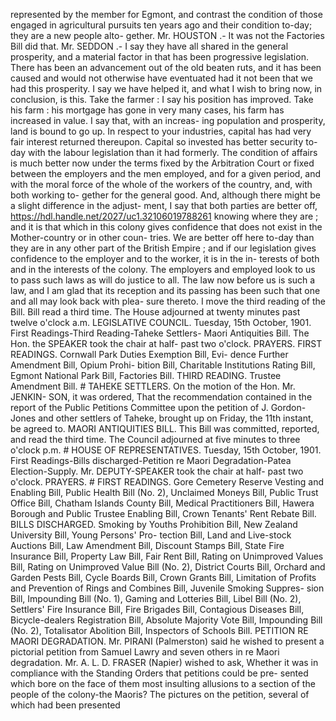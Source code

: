represented by the member for Egmont, and contrast the condition of those engaged in agricultural pursuits ten years ago and their condition to-day; they are a new people alto- gether. Mr. HOUSTON .- It was not the Factories Bill did that. Mr. SEDDON .- I say they have all shared in the general prosperity, and a material factor in that has been progressive legislation. There has been an advancement out of the old beaten ruts, and it has been caused and would not otherwise have eventuated had it not been that we had this prosperity. I say we have helped it, and what I wish to bring now, in conclusion, is this. Take the farmer : I say his position has improved. Take his farm : his mortgage has gone in very many cases, his farm has increased in value. I say that, with an increas- ing population and prosperity, land is bound to go up. In respect to your industries, capital has had very fair interest returned thereupon. Capital so invested has better security to-day with the labour legislation than it had formerly. The condition of affairs is much better now under the terms fixed by the Arbitration Court or fixed between the employers and the men employed, and for a given period, and with the moral force of the whole of the workers of the country, and, with both working to- gether for the general good. And, although there might be a slight difference in the adjust- ment, I say that both parties are better off, https://hdl.handle.net/2027/uc1.32106019788261 knowing where they are ; and it is that which in this colony gives confidence that does not exist in the Mother-country or in other coun- tries. We are better off here to-day than they are in any other part of the British Empire ; and if our legislation gives confidence to the employer and to the worker, it is in the in- terests of both and in the interests of the colony. The employers and employed look to us to pass such laws as will do justice to all. The law now before us is such a law, and I am glad that its reception and its passing has been such that one and all may look back with plea- sure thereto. I move the third reading of the Bill. Bill read a third time. The House adjourned at twenty minutes past twelve o'clock a.m. LEGISLATIVE COUNCIL. Tuesday, 15th October, 1901. First Readings-Third Reading-Taheke Settlers- Maori Antiquities Bill. The Hon. the SPEAKER took the chair at half- past two o'clock. PRAYERS. FIRST READINGS. Cornwall Park Duties Exemption Bill, Evi- dence Further Amendment Bill, Opium Prohi- bition Bill, Charitable Institutions Rating Bill, Egmont National Park Bill, Factories Bill. THIRD READING. Trustee Amendment Bill. # TAHEKE SETTLERS. On the motion of the Hon. Mr. JENKIN- SON, it was ordered, That the recommendation contained in the report of the Public Petitions Committee upon the petition of J. Gordon- Jones and other settlers of Taheke, brought up on Friday, the 11th instant, be agreed to. MAORI ANTIQUITIES BILL. This Bill was committed, reported, and read the third time. The Council adjourned at five minutes to three o'clock p.m. # HOUSE OF REPRESENTATIVES. Tuesday, 15th October, 1901. First Readings-Bills discharged-Petition re Maori Degradation-Patea Election-Supply. Mr. DEPUTY-SPEAKER took the chair at half- past two o'clock. PRAYERS. # FIRST READINGS. Gore Cemetery Reserve Vesting and Enabling Bill, Public Health Bill (No. 2), Unclaimed Moneys Bill, Public Trust Office Bill, Chatham Islands County Bill, Medical Practitioners Bill, Hawera Borough and Public Trustee Enabling Bill, Crown Tenants' Rent Rebate Bill. BILLS DISCHARGED. Smoking by Youths Prohibition Bill, New Zealand University Bill, Young Persons' Pro- tection Bill, Land and Live-stock Auctions Bill, Law Amendment Bill, Discount Stamps Bill, State Fire Insurance Bill, Property Law Bill, Fair Rent Bill, Rating on Unimproved Values Bill, Rating on Unimproved Value Bill (No. 2), District Courts Bill, Orchard and Garden Pests Bill, Cycle Boards Bill, Crown Grants Bill, Limitation of Profits and Prevention of Rings and Combines Bill, Juvenile Smoking Suppres- sion Bill, Impounding Bill (No. 1), Gaming and Lotteries Bill, Libel Bill (No. 2), Settlers' Fire Insurance Bill, Fire Brigades Bill, Contagious Diseases Bill, Bicycle-dealers Registration Bill, Absolute Majority Vote Bill, Impounding Bill (No. 2), Totalisator Abolition Bill, Inspectors of Schools Bill. PETITION RE MAORI DEGRADATION. Mr. PIRANI (Palmerston) said he wished to present a pictorial petition from Samuel Lawry and seven others in re Maori degradation. Mr. A. L. D. FRASER (Napier) wished to ask, Whether it was in compliance with the Standing Orders that petitions could be pre- sented which bore on the face of them most insulting allusions to a section of the people of the colony-the Maoris? The pictures on the petition, several of which had been presented 